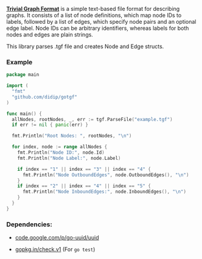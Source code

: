**[Trivial Graph Format](http://en.wikipedia.org/wiki/Trivial_Graph_Format)** is a simple text-based file format for describing graphs. It consists of a list of node definitions, which map node IDs to labels, followed by a list of edges, which specify node pairs and an optional edge label. Node IDs can be arbitrary identifiers, whereas labels for both nodes and edges are plain strings.

This library parses .tgf file and creates Node and Edge structs.

### Example
```go
package main

import (
  "fmt"
  "github.com/didip/gotgf"
)

func main() {
  allNodes, rootNodes, _, err := tgf.ParseFile("example.tgf")
  if err != nil { panic(err) }

  fmt.Println("Root Nodes: ", rootNodes, "\n")

  for index, node := range allNodes {
    fmt.Println("Node ID:", node.Id)
    fmt.Println("Node Label:", node.Label)

    if index == "1" || index == "3" || index == "4" {
      fmt.Println("Node OutboundEdges", node.OutboundEdges(), "\n")
    }
    if index == "2" || index == "4" || index == "5" {
      fmt.Println("Node InboundEdges:", node.InboundEdges(), "\n")
    }
  }
}
```

### Dependencies:

* [code.google.com/p/go-uuid/uuid](code.google.com/p/go-uuid/uuid)

* [gopkg.in/check.v1](gopkg.in/check.v1) (For `go test`)